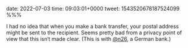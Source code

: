 date: 2022-07-03
time: 09:03:01+0000
tweet: 1543520678187524099
%%%

I had no idea that when you make a bank transfer, your postal address might be sent to the recipient. Seems pretty bad from a privacy point of view that this isn‘t made clear. (This is with [@n26](https://twitter.com/n26), a German bank.)
